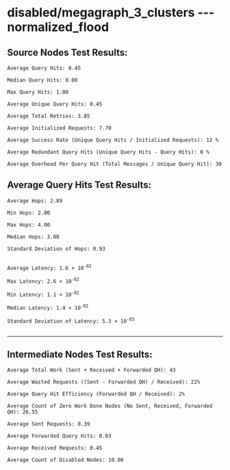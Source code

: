 # disabled/megagraph_3_clusters --- normalized_flood
## Source Nodes Test Results:
	Average Query Hits: 0.45

	Median Query Hits: 0.00

	Max Query Hits: 1.00

	Average Unique Query Hits: 0.45

	Average Total Retries: 3.85

	Average Initialized Requests: 7.70

	Average Success Rate (Unique Query Hits / Initialized Requests): 12 %

	Average Redundant Query Hits (Unique Query Hits - Query Hits): 0 %

	Average Overhead Per Query Hit (Total Messages / Unique Query Hit): 30



## Average Query Hits Test Results:
<pre><code>Average Hops: 2.89

Min Hops: 2.00

Max Hops: 4.00

Median Hops: 3.00

Standard Deviation of Hops: 0.93


Average Latency: 1.6 × 10<sup>-02</sup>

Max Latency: 2.6 × 10<sup>-02</sup>

Min Latency: 1.1 × 10<sup>-02</sup>

Median Latency: 1.4 × 10<sup>-02</sup>

Standard Deviation of Latency: 5.3 × 10<sup>-03</sup>

</code></pre>

---------------------------------------------
## Intermediate Nodes Test Results:

	Average Total Work (Sent + Received + Forwarded QH): 43

	Average Wasted Requests ((Sent - Forwarded QH) / Received): 22%

	Average Query Hit Efficiency (Forwarded QH / Received): 2%

	Average Count of Zero Work Done Nodes (No Sent, Received, Forwarded QH): 26.55

	Average Sent Requests: 0.39

	Average Forwarded Query Hits: 0.03

	Average Received Requests: 0.45

	Average Count of Disabled Nodes: 10.00


